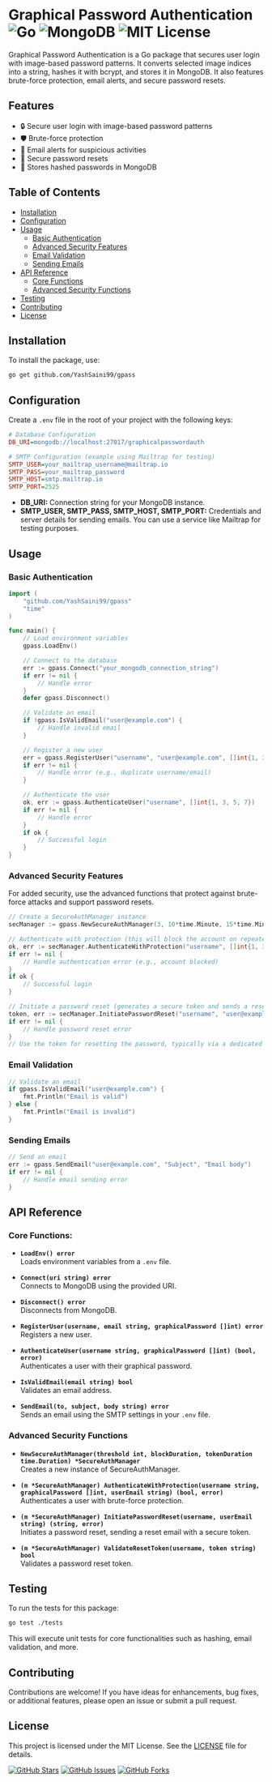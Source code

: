 # Graphical Password Authentication ![Go](https://img.shields.io/badge/Go-100%25-blue) ![MongoDB](https://img.shields.io/badge/MongoDB-Database-green) ![MIT License](https://img.shields.io/badge/License-MIT-yellow.svg)

Graphical Password Authentication is a Go package that secures user login with image-based password patterns. It converts selected image indices into a string, hashes it with bcrypt, and stores it in MongoDB. It also features brute-force protection, email alerts, and secure password resets.

## Features

- 🔒 Secure user login with image-based password patterns
- 🛡️ Brute-force protection
- 📧 Email alerts for suspicious activities
- 🔄 Secure password resets
- 💾 Stores hashed passwords in MongoDB

## Table of Contents

- [Installation](#installation)
- [Configuration](#configuration)
- [Usage](#usage)
  - [Basic Authentication](#basic-authentication)
  - [Advanced Security Features](#advanced-security-features)
  - [Email Validation](#email-validation)
  - [Sending Emails](#sending-emails)
- [API Reference](#api-reference)
  - [Core Functions](#core-functions)
  - [Advanced Security Functions](#advanced-security-functions)
- [Testing](#testing)
- [Contributing](#contributing)
- [License](#license)

## Installation

To install the package, use:

```bash
go get github.com/YashSaini99/gpass
```

## Configuration

Create a `.env` file in the root of your project with the following keys:

```ini
# Database Configuration
DB_URI=mongodb://localhost:27017/graphicalpasswordauth

# SMTP Configuration (example using Mailtrap for testing)
SMTP_USER=your_mailtrap_username@mailtrap.io
SMTP_PASS=your_mailtrap_password
SMTP_HOST=smtp.mailtrap.io
SMTP_PORT=2525
```

- **DB_URI:** Connection string for your MongoDB instance.
- **SMTP_USER, SMTP_PASS, SMTP_HOST, SMTP_PORT:** Credentials and server details for sending emails. You can use a service like Mailtrap for testing purposes.

## Usage

### Basic Authentication

```go
import (
    "github.com/YashSaini99/gpass"
    "time"
)

func main() {
    // Load environment variables
    gpass.LoadEnv()

    // Connect to the database
    err := gpass.Connect("your_mongodb_connection_string")
    if err != nil {
        // Handle error
    }
    defer gpass.Disconnect()

    // Validate an email
    if !gpass.IsValidEmail("user@example.com") {
        // Handle invalid email
    }

    // Register a new user
    err = gpass.RegisterUser("username", "user@example.com", []int{1, 3, 5, 7})
    if err != nil {
        // Handle error (e.g., duplicate username/email)
    }

    // Authenticate the user
    ok, err := gpass.AuthenticateUser("username", []int{1, 3, 5, 7})
    if err != nil {
        // Handle error
    }
    if ok {
        // Successful login
    }
}
```

### Advanced Security Features

For added security, use the advanced functions that protect against brute-force attacks and support password resets.

```go
// Create a SecureAuthManager instance
secManager := gpass.NewSecureAuthManager(3, 10*time.Minute, 15*time.Minute)

// Authenticate with protection (this will block the account on repeated failed attempts and send alert emails)
ok, err := secManager.AuthenticateWithProtection("username", []int{1, 3, 5, 7}, "user@example.com")
if err != nil {
    // Handle authentication error (e.g., account blocked)
}
if ok {
    // Successful login
}

// Initiate a password reset (generates a secure token and sends a reset email)
token, err := secManager.InitiatePasswordReset("username", "user@example.com")
if err != nil {
    // Handle password reset error
}
// Use the token for resetting the password, typically via a dedicated reset endpoint.
```

### Email Validation

```go
// Validate an email
if gpass.IsValidEmail("user@example.com") {
    fmt.Println("Email is valid")
} else {
    fmt.Println("Email is invalid")
}
```

### Sending Emails

```go
// Send an email
err := gpass.SendEmail("user@example.com", "Subject", "Email body")
if err != nil {
    // Handle email sending error
}
```

## API Reference

### Core Functions:

- **`LoadEnv() error`**  
  Loads environment variables from a `.env` file.

- **`Connect(uri string) error`**  
  Connects to MongoDB using the provided URI.

- **`Disconnect() error`**  
  Disconnects from MongoDB.

- **`RegisterUser(username, email string, graphicalPassword []int) error`**  
  Registers a new user.

- **`AuthenticateUser(username string, graphicalPassword []int) (bool, error)`**  
  Authenticates a user with their graphical password.

- **`IsValidEmail(email string) bool`**  
  Validates an email address.

- **`SendEmail(to, subject, body string) error`**  
  Sends an email using the SMTP settings in your `.env` file.

### Advanced Security Functions

- **`NewSecureAuthManager(threshold int, blockDuration, tokenDuration time.Duration) *SecureAuthManager`**  
  Creates a new instance of SecureAuthManager.

- **`(m *SecureAuthManager) AuthenticateWithProtection(username string, graphicalPassword []int, userEmail string) (bool, error)`**  
  Authenticates a user with brute-force protection.

- **`(m *SecureAuthManager) InitiatePasswordReset(username, userEmail string) (string, error)`**  
  Initiates a password reset, sending a reset email with a secure token.

- **`(m *SecureAuthManager) ValidateResetToken(username, token string) bool`**  
  Validates a password reset token.
  

## Testing

To run the tests for this package:

```bash
go test ./tests
```

This will execute unit tests for core functionalities such as hashing, email validation, and more.

## Contributing

Contributions are welcome! If you have ideas for enhancements, bug fixes, or additional features, please open an issue or submit a pull request.

## License

This project is licensed under the MIT License. See the [LICENSE](https://github.com/YashSaini99/gpass/blob/main/LICENSE) file for details.

[![GitHub Stars](https://img.shields.io/github/stars/YashSaini99/gpass?style=social)](https://github.com/YashSaini99/gpass)
[![GitHub Issues](https://img.shields.io/github/issues/YashSaini99/gpass?style=plastic)](https://github.com/YashSaini99/gpass/issues)
[![GitHub Forks](https://img.shields.io/github/forks/YashSaini99/gpass?style=social)](https://github.com/YashSaini99/gpass)
